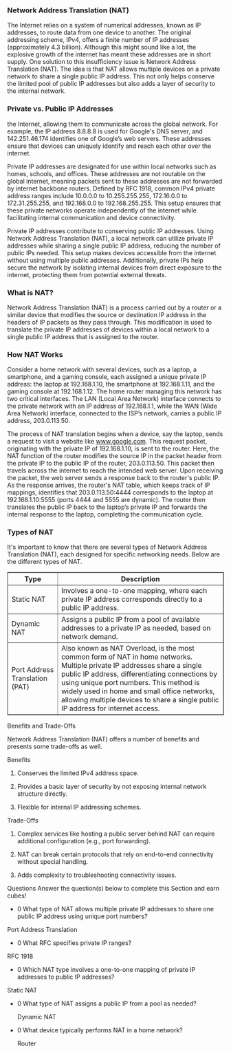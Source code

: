 <h3>Network Address Translation (NAT)</h3>

The Internet relies on a system of numerical addresses, known as IP addresses, to route data from one device to another. The original addressing scheme, IPv4, offers a finite number of IP addresses (approximately 4.3 billion). Although this might sound like a lot, the explosive growth of the internet has meant these addresses are in short supply. One solution to this insufficiency issue is Network Address Translation (NAT). The idea is that NAT allows multiple devices on a private network to share a single public IP address. This not only helps conserve the limited pool of public IP addresses but also adds a layer of security to the internal network.

<h3> Private vs. Public IP Addresses </h3>

the Internet, allowing them to communicate across the global network. For example, the IP address 8.8.8.8 is used for Google's DNS server, and 142.251.46.174 identifies one of Google’s web servers. These addresses ensure that devices can uniquely identify and reach each other over the internet.

Private IP addresses are designated for use within local networks such as homes, schools, and offices. These addresses are not routable on the global internet, meaning packets sent to these addresses are not forwarded by internet backbone routers. Defined by RFC 1918, common IPv4 private address ranges include 10.0.0.0 to 10.255.255.255, 172.16.0.0 to 172.31.255.255, and 192.168.0.0 to 192.168.255.255. This setup ensures that these private networks operate independently of the internet while facilitating internal communication and device connectivity.

Private IP addresses contribute to conserving public IP addresses. Using Network Address Translation (NAT), a local network can utilize private IP addresses while sharing a single public IP address, reducing the number of public IPs needed. This setup makes devices accessible from the internet without using multiple public addresses. Additionally, private IPs help secure the network by isolating internal devices from direct exposure to the internet, protecting them from potential external threats.

<h3>What is NAT?</h3>

Network Address Translation (NAT) is a process carried out by a router or a similar device that modifies the source or destination IP address in the headers of IP packets as they pass through. This modification is used to translate the private IP addresses of devices within a local network to a single public IP address that is assigned to the router.

<h3>How NAT Works</h3>

Consider a home network with several devices, such as a laptop, a smartphone, and a gaming console, each assigned a unique private IP address: the laptop at 192.168.1.10, the smartphone at 192.168.1.11, and the gaming console at 192.168.1.12. The home router managing this network has two critical interfaces. The LAN (Local Area Network) interface connects to the private network with an IP address of 192.168.1.1, while the WAN (Wide Area Network) interface, connected to the ISP’s network, carries a public IP address, 203.0.113.50.

The process of NAT translation begins when a device, say the laptop, sends a request to visit a website like www.google.com. This request packet, originating with the private IP of 192.168.1.10, is sent to the router. Here, the NAT function of the router modifies the source IP in the packet header from the private IP to the public IP of the router, 203.0.113.50. This packet then travels across the internet to reach the intended web server. Upon receiving the packet, the web server sends a response back to the router's public IP. As the response arrives, the router's NAT table, which keeps track of IP mappings, identifies that 203.0.113.50:4444 corresponds to the laptop at 192.168.1.10:5555 (ports 4444 and 5555 are dynamic). The router then translates the public IP back to the laptop’s private IP and forwards the internal response to the laptop, completing the communication cycle.

<h3>Types of NAT</h3>

It's important to know that there are several types of Network Address Translation (NAT), each designed for specific networking needs. Below are the different types of NAT.

<table border="1" cellspacing="0" cellpadding="8">
  <thead>
    <tr>
      <th>Type</th>
      <th>Description</th>
    </tr>
  </thead>
  <tbody>
    <tr>
      <td>Static NAT</td>
      <td>Involves a one-to-one mapping, where each private IP address corresponds directly to a public IP address.</td>
    </tr>
    <tr>
      <td>Dynamic NAT</td>
      <td>Assigns a public IP from a pool of available addresses to a private IP as needed, based on network demand.</td>
    </tr>
    <tr>
      <td>Port Address Translation (PAT)</td>
      <td>Also known as NAT Overload, is the most common form of NAT in home networks. Multiple private IP addresses share a single public IP address, differentiating connections by using unique port numbers. This method is widely used in home and small office networks, allowing multiple devices to share a single public IP address for internet access.</td>
    </tr>
  </tbody>
</table>

Benefits and Trade-Offs

Network Address Translation (NAT) offers a number of benefits and presents some trade-offs as well.

Benefits

1. Conserves the limited IPv4 address space.

2. Provides a basic layer of security by not exposing internal network structure directly.

3. Flexible for internal IP addressing schemes.

Trade-Offs

1. Complex services like hosting a public server behind NAT can require additional configuration (e.g., port forwarding).

2. NAT can break certain protocols that rely on end-to-end connectivity without special handling.

3. Adds complexity to troubleshooting connectivity issues.

Questions
Answer the question(s) below to complete this Section and earn cubes!

- 0 What type of NAT allows multiple private IP addresses to share one public IP address using unique port numbers?

Port Address Translation

- 0 What RFC specifies private IP ranges?

RFC 1918

- 0 Which NAT type involves a one-to-one mapping of private IP addresses to public IP addresses?

Static NAT

- 0 What type of NAT assigns a public IP from a pool as needed?

  Dynamic NAT

- 0 What device typically performs NAT in a home network?

  Router
